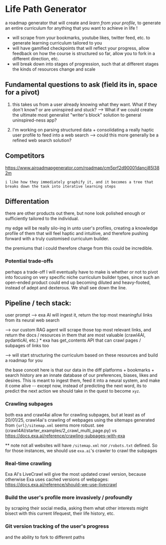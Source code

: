 # Life Path Generator

a roadmap generator that will create and _learn from your profile_, to generate an entire curriculum for anything that you want to achieve in life !

- will scrape from your bookmarks, youtube likes, twitter feed, etc. to generate learning curriculum tailored to you
- will have gamified checkpoints that will reflect your progress, allow feedback on how the course is structured so far, allow you to fork in a different direction, etc.
- will break down into stages of progression, such that at different stages the kinds of resources change and scale

## Fundamental questions to ask (field its in, space for a pivot)

1. this takes us from a user already knowing what they want. What if they don't know? or are uninspired and stuck? --> What if we could create the ultimate most generalist "writer's block" solution to general uninspired-ness app?

2. I'm working on parsing structured data + consolidating a really haptic user profile to feed into a web search --> could this more generally be a refined web search solution?

## Competitors

https://www.airoadmapgenerator.com/roadmap/cm5prf2d90001dancj85l382m

    i like how they immediately graphify it, and it becomes a tree that breaks down the task into iterative learning steps

## Differentation

there are other products out there, but none look polished enough or sufficiently tailored to the individual.

my edge will be really silo-ing in unto user's profiles, creating a knowledge profile of them that will feel haptic and intuitive, and therefore pushing forward with a truly customised curriculum builder.

the premiums that i could therefore charge from this could be incredible.

### Potential trade-offs

perhaps a trade-off I will eventually have to make is whether or not to pivot into focusing on very specific niche curriculum builder types, since such an open-ended product could end up becoming diluted and heavy-footed, instead of adept and dexterous. We shall see down the line.

## Pipeline / tech stack:

user prompt
--> exa AI will ingest it, return the top most meaningful links from its neural web search

--> our custom RAG agent will scrape those top most relevant links, and return the docs / resources in them that are most valuable (crawl4AI, pydanticAI, etc.) \* exa has get_contents API that can crawl pages / subpages of links too

--> will start structuring the curriculum based on these resources and build a roadmap for you

the base conceit here is that our data in the diff platforms + bookmarks + search history are an innate database of our preferences, biases, likes and desires. This is meant to ingest them, feed it into a neural system, and make it come alive -- except now, instead of predicting the next word, its to predict the next action we should take in the quest to become `xyz`.

### Crawling subpages

both exa and crawl4ai allow for crawling subpages, but at least as of 20/01/25, crawl4ai's crawling of webpages using the sitemaps generated from `{url}/sitemap.xml` seems more robust.
see (crawl4AI/starter_examples/2_crawl_multi_page.py) vs https://docs.exa.ai/reference/crawling-subpages-with-exa

\*\* note not all websites will have `/sitemap.xml` nor `/robots.txt` defined. So for those instances, we should use `exa.ai`'s crawler to crawl the subpages

### Real-time crawling

Exa AI's LiveCrawl will give the most updated crawl version, because otherwise Exa uses cached versions of webpages: https://docs.exa.ai/reference/should-we-use-livecrawl

### Build the user's profile more invasively / profoundly

by scraping their social media, asking them what other interests might bisect with this current lifequest, their life history, etc.

### Git version tracking of the user's progress

and the ability to fork to different paths
